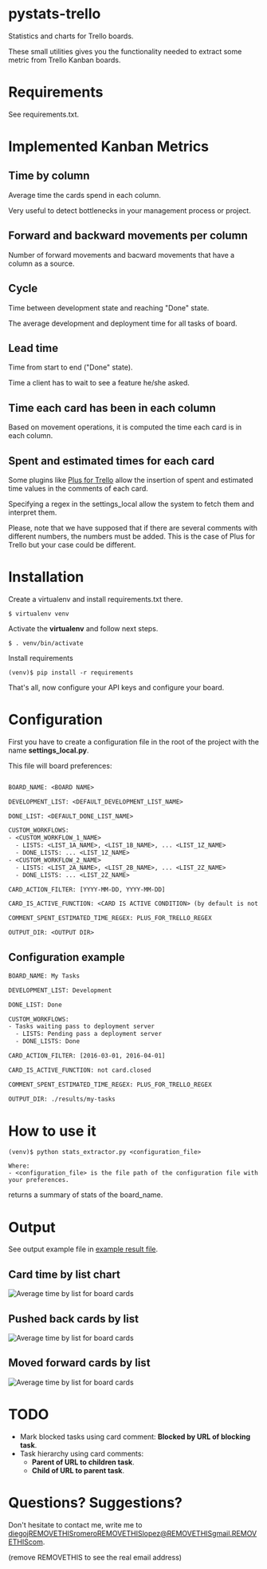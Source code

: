 # pystats-trello

Statistics and charts for Trello boards.

These small utilities gives you the functionality needed to extract some metric from Trello Kanban boards.

# Requirements

See requirements.txt.


# Implemented Kanban Metrics

## Time by column

Average time the cards spend in each column.

Very useful to detect bottlenecks in your management process or project.

## Forward and backward movements per column

Number of forward movements and bacward movements that have a column as a source.

## Cycle

Time between development state and reaching "Done" state.

The average development and deployment time for all tasks of board.

## Lead time

Time from start to end ("Done" state).

Time a client has to wait to see a feature he/she asked.

## Time each card has been in each column

Based on movement operations, it is computed the time each card is in each column.

## Spent and estimated times for each card

Some plugins like [Plus for Trello](http://www.plusfortrello.com/p/about.html)
allow the insertion of spent and estimated time values in the comments of each
card.

Specifying a regex in the settings_local allow the system to fetch them and
interpret them.

Please, note that we have supposed that if there are several comments with different
numbers, the numbers must be added. This is the case of Plus for Trello but your
case could be different.

# Installation

Create a virtualenv and install requirements.txt there.

```shell
$ virtualenv venv
```

Activate the **virtualenv** and follow next steps.

```shell
$ . venv/bin/activate
```

Install requirements

```shell
(venv)$ pip install -r requirements
```

That's all, now configure your API keys and configure your board.

# Configuration

First you have to create a configuration file in the root of the project with the name **settings_local.py**.

This file will board preferences:

```txt

BOARD_NAME: <BOARD NAME>

DEVELOPMENT_LIST: <DEFAULT_DEVELOPMENT_LIST_NAME>

DONE_LIST: <DEFAULT_DONE_LIST_NAME>

CUSTOM_WORKFLOWS:
- <CUSTOM_WORKFLOW_1_NAME>
  - LISTS: <LIST_1A_NAME>, <LIST_1B_NAME>, ... <LIST_1Z_NAME>
  - DONE_LISTS: ... <LIST_1Z_NAME>
- <CUSTOM_WORKFLOW_2_NAME>
  - LISTS: <LIST_2A_NAME>, <LIST_2B_NAME>, ... <LIST_2Z_NAME>
  - DONE_LISTS: ... <LIST_2Z_NAME>

CARD_ACTION_FILTER: [YYYY-MM-DD, YYYY-MM-DD]

CARD_IS_ACTIVE_FUNCTION: <CARD IS ACTIVE CONDITION> (by default is not card.closed)

COMMENT_SPENT_ESTIMATED_TIME_REGEX: PLUS_FOR_TRELLO_REGEX

OUTPUT_DIR: <OUTPUT DIR>
```

## Configuration example

```txt
BOARD_NAME: My Tasks

DEVELOPMENT_LIST: Development

DONE_LIST: Done

CUSTOM_WORKFLOWS:
- Tasks waiting pass to deployment server
  - LISTS: Pending pass a deployment server
  - DONE_LISTS: Done

CARD_ACTION_FILTER: [2016-03-01, 2016-04-01]

CARD_IS_ACTIVE_FUNCTION: not card.closed

COMMENT_SPENT_ESTIMATED_TIME_REGEX: PLUS_FOR_TRELLO_REGEX

OUTPUT_DIR: ./results/my-tasks
```


# How to use it

```shell
(venv)$ python stats_extractor.py <configuration_file>

Where:
- <configuration_file> is the file path of the configuration file with your preferences.
```

returns a summary of stats of the board_name.

# Output

See output example file in [example result file](result-examples/results-for-board-example-datetime.txt).

## Card time by list chart

![Average time by list for board cards](result-examples/results-time-by-list-example.png)

## Pushed back cards by list

![Average time by list for board cards](result-examples/backward_movements_by_list.png)

## Moved forward cards by list

![Average time by list for board cards](result-examples/forward_movements_by_list.png)

# TODO
- Mark blocked tasks using card comment: **Blocked by URL of blocking task**.
- Task hierarchy using card comments:
  - **Parent of URL to children task**.
  - **Child of URL to parent task**.


# Questions? Suggestions?

Don't hesitate to contact me, write me to diegojREMOVETHISromeroREMOVETHISlopez@REMOVETHISgmail.REMOVETHIScom.

(remove REMOVETHIS to see the real email address)